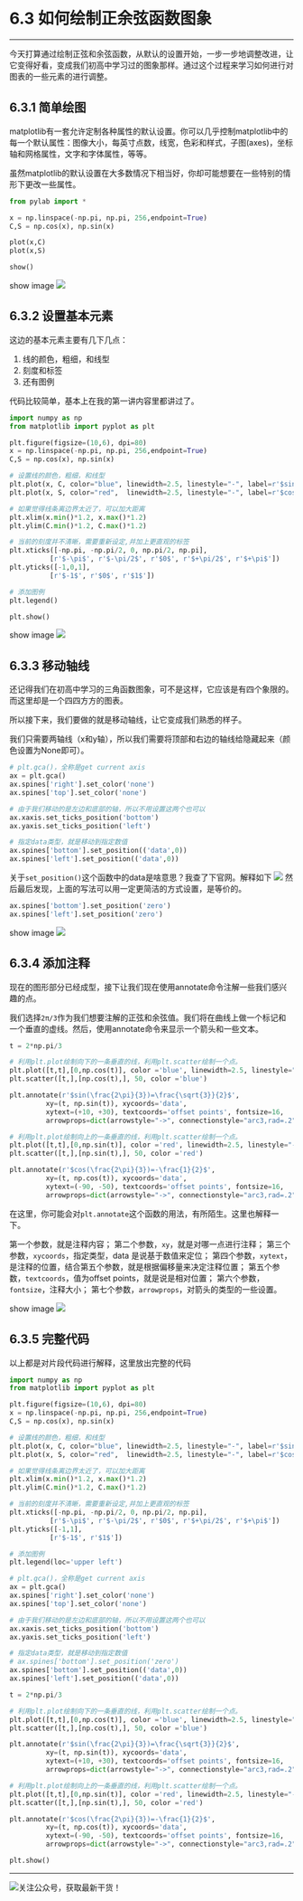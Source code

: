 # 6.3 如何绘制正余弦函数图象

---


今天打算通过绘制正弦和余弦函数，从默认的设置开始，一步一步地调整改进，让它变得好看，变成我们初高中学习过的图象那样。通过这个过程来学习如何进行对图表的一些元素的进行调整。

## 6.3.1 简单绘图

matplotlib有一套允许定制各种属性的默认设置。你可以几乎控制matplotlib中的每一个默认属性：图像大小，每英寸点数，线宽，色彩和样式，子图(axes)，坐标轴和网格属性，文字和字体属性，等等。

虽然matplotlib的默认设置在大多数情况下相当好，你却可能想要在一些特别的情形下更改一些属性。

```python
from pylab import *

x = np.linspace(-np.pi, np.pi, 256,endpoint=True)
C,S = np.cos(x), np.sin(x)

plot(x,C)
plot(x,S)

show()
```
show image
![](http://image.python-online.cn/20190511164936.png)

## 6.3.2 设置基本元素

这边的基本元素主要有几下几点：

1. 线的颜色，粗细，和线型
2. 刻度和标签
3. 还有图例

代码比较简单，基本上在我的第一讲内容里都讲过了。

```python
import numpy as np
from matplotlib import pyplot as plt

plt.figure(figsize=(10,6), dpi=80)
x = np.linspace(-np.pi, np.pi, 256,endpoint=True)
C,S = np.cos(x), np.sin(x)

# 设置线的颜色，粗细，和线型
plt.plot(x, C, color="blue", linewidth=2.5, linestyle="-", label=r'$sin(x)$')
plt.plot(x, S, color="red",  linewidth=2.5, linestyle="-", label=r'$cos(x)$')

# 如果觉得线条离边界太近了，可以加大距离
plt.xlim(x.min()*1.2, x.max()*1.2)
plt.ylim(C.min()*1.2, C.max()*1.2)

# 当前的刻度并不清晰，需要重新设定,并加上更直观的标签
plt.xticks([-np.pi, -np.pi/2, 0, np.pi/2, np.pi],
          [r'$-\pi$', r'$-\pi/2$', r'$0$', r'$+\pi/2$', r'$+\pi$'])
plt.yticks([-1,0,1],
          [r'$-1$', r'$0$', r'$1$'])

# 添加图例
plt.legend()

plt.show()
```
show image
![](http://image.python-online.cn/20190511164949.png)
## 6.3.3 移动轴线

还记得我们在初高中学习的三角函数图象，可不是这样，它应该是有四个象限的。而这里却是一个四四方方的图表。

所以接下来，我们要做的就是移动轴线，让它变成我们熟悉的样子。

我们只需要两轴线（x和y轴），所以我们需要将顶部和右边的轴线给隐藏起来（颜色设置为None即可）。

```python
# plt.gca()，全称是get current axis
ax = plt.gca()
ax.spines['right'].set_color('none')
ax.spines['top'].set_color('none')

# 由于我们移动的是左边和底部的轴，所以不用设置这两个也可以
ax.xaxis.set_ticks_position('bottom')
ax.yaxis.set_ticks_position('left')

# 指定data类型，就是移动到指定数值
ax.spines['bottom'].set_position(('data',0))
ax.spines['left'].set_position(('data',0))
```
关于`set_position()`这个函数中的data是啥意思？我查了下官网。解释如下
![](http://image.python-online.cn/20190511165003.png)
然后最后发现，上面的写法可以用一定更简洁的方式设置，是等价的。
```python
ax.spines['bottom'].set_position('zero')
ax.spines['left'].set_position('zero')
```

show image
![](http://image.python-online.cn/20190511165013.png)
## 6.3.4 添加注释

现在的图形部分已经成型，接下让我们现在使用annotate命令注解一些我们感兴趣的点。

我们选择`2π/3`作为我们想要注解的正弦和余弦值。我们将在曲线上做一个标记和一个垂直的虚线。然后，使用annotate命令来显示一个箭头和一些文本。

```python
t = 2*np.pi/3

# 利用plt.plot绘制向下的一条垂直的线，利用plt.scatter绘制一个点。
plt.plot([t,t],[0,np.cos(t)], color ='blue', linewidth=2.5, linestyle="--")
plt.scatter([t,],[np.cos(t),], 50, color ='blue')

plt.annotate(r'$sin(\frac{2\pi}{3})=\frac{\sqrt{3}}{2}$',
         xy=(t, np.sin(t)), xycoords='data',
         xytext=(+10, +30), textcoords='offset points', fontsize=16,
         arrowprops=dict(arrowstyle="->", connectionstyle="arc3,rad=.2"))

# 利用plt.plot绘制向上的一条垂直的线，利用plt.scatter绘制一个点。
plt.plot([t,t],[0,np.sin(t)], color ='red', linewidth=2.5, linestyle="--")
plt.scatter([t,],[np.sin(t),], 50, color ='red')

plt.annotate(r'$cos(\frac{2\pi}{3})=-\frac{1}{2}$',
         xy=(t, np.cos(t)), xycoords='data',
         xytext=(-90, -50), textcoords='offset points', fontsize=16,
         arrowprops=dict(arrowstyle="->", connectionstyle="arc3,rad=.2"))
```

在这里，你可能会对`plt.annotate`这个函数的用法，有所陌生。这里也解释一下。

第一个参数，就是注释内容；
第二个参数，`xy`，就是对哪一点进行注释；
第三个参数，`xycoords`，指定类型，data 是说基于数值来定位；
第四个参数，`xytext`，是注释的位置，结合第五个参数，就是根据偏移量来决定注释位置；
第五个参数，`textcoords`，值为offset points，就是说是相对位置；
第六个参数，`fontsize`，注释大小；
第七个参数，`arrowprops`，对箭头的类型的一些设置。

show image
![](http://image.python-online.cn/20190511165020.png)

## 6.3.5 完整代码

以上都是对片段代码进行解释，这里放出完整的代码
```python
import numpy as np
from matplotlib import pyplot as plt

plt.figure(figsize=(10,6), dpi=80)
x = np.linspace(-np.pi, np.pi, 256,endpoint=True)
C,S = np.cos(x), np.sin(x)

# 设置线的颜色，粗细，和线型
plt.plot(x, C, color="blue", linewidth=2.5, linestyle="-", label=r'$sin(x)$')
plt.plot(x, S, color="red",  linewidth=2.5, linestyle="-", label=r'$cos(x)$')

# 如果觉得线条离边界太近了，可以加大距离
plt.xlim(x.min()*1.2, x.max()*1.2)
plt.ylim(C.min()*1.2, C.max()*1.2)

# 当前的刻度并不清晰，需要重新设定,并加上更直观的标签
plt.xticks([-np.pi, -np.pi/2, 0, np.pi/2, np.pi],
          [r'$-\pi$', r'$-\pi/2$', r'$0$', r'$+\pi/2$', r'$+\pi$'])
plt.yticks([-1,1],
          [r'$-1$', r'$1$'])

# 添加图例
plt.legend(loc='upper left')

# plt.gca()，全称是get current axis
ax = plt.gca()
ax.spines['right'].set_color('none')
ax.spines['top'].set_color('none')

# 由于我们移动的是左边和底部的轴，所以不用设置这两个也可以
ax.xaxis.set_ticks_position('bottom')
ax.yaxis.set_ticks_position('left')

# 指定data类型，就是移动到指定数值
# ax.spines['bottom'].set_position('zero')
ax.spines['bottom'].set_position(('data',0))
ax.spines['left'].set_position(('data',0))

t = 2*np.pi/3

# 利用plt.plot绘制向下的一条垂直的线，利用plt.scatter绘制一个点。
plt.plot([t,t],[0,np.cos(t)], color ='blue', linewidth=2.5, linestyle="--")
plt.scatter([t,],[np.cos(t),], 50, color ='blue')

plt.annotate(r'$sin(\frac{2\pi}{3})=\frac{\sqrt{3}}{2}$',
         xy=(t, np.sin(t)), xycoords='data',
         xytext=(+10, +30), textcoords='offset points', fontsize=16,
         arrowprops=dict(arrowstyle="->", connectionstyle="arc3,rad=.2"))

# 利用plt.plot绘制向上的一条垂直的线，利用plt.scatter绘制一个点。
plt.plot([t,t],[0,np.sin(t)], color ='red', linewidth=2.5, linestyle="--")
plt.scatter([t,],[np.sin(t),], 50, color ='red')

plt.annotate(r'$cos(\frac{2\pi}{3})=-\frac{1}{2}$',
         xy=(t, np.cos(t)), xycoords='data',
         xytext=(-90, -50), textcoords='offset points', fontsize=16,
         arrowprops=dict(arrowstyle="->", connectionstyle="arc3,rad=.2"))

plt.show()
```

---

![关注公众号，获取最新干货！](http://image.python-online.cn/20190511161447.png)
